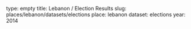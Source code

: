 type: empty
title: Lebanon / Election Results
slug: places/lebanon/datasets/elections
place: lebanon
dataset: elections
year: 2014
